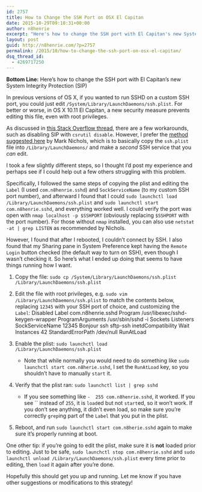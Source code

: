 ```yaml
---
id: 2757
title: How to Change the SSH Port on OSX El Capitan
date: 2015-10-29T09:10:31+00:00
author: n8henrie
excerpt: "Here's how to change the SSH port with El Capitan's new System Integrity Protection (SIP)."
layout: post
guid: http://n8henrie.com/?p=2757
permalink: /2015/10/how-to-change-the-ssh-port-on-osx-el-capitan/
dsq_thread_id:
  - 4269717250
---
```

**Bottom Line:** Here&#8217;s how to change the SSH port with El Capitan&#8217;s new System Integrity Protection (SIP)<!--more-->

In previous versions of OS X, if you wanted to run SSHD on a custom SSH port, you could just edit `/System/Library/LaunchDaemons/ssh.plist`. For better or worse, in OS X 10.11 El Capitan, a new security measure prevents editing this file, even with root privileges.

As discussed in <a href="http://stackoverflow.com/questions/30768087/restricted-folder-files-in-os-x-el-capitan" target="_blank">this Stack Overflow thread</a>, there are a few workarounds, such as disabling SIP with `csrutil disable`. However, I prefer the <a href="http://zanshin.net/2015/10/01/change-sshd-port-on-mac-os-x-el-capitan/" target="_blank">method suggested here</a> by Mark Nichols, which is to basically copy the `ssh.plist` file into `/Library/LaunchDaemons/` and make a _second_ SSH service that you _can_ edit.

I took a few slightly different steps, so I thought I&#8217;d post my experience and perhaps see if I could help out a few others struggling with this problem.

Specifically, I followed the same steps of copying the plist and editing the `Label` (I used `com.n8henrie.sshd`) and `SockServiceName` (to my custom SSH port number), and afterward I found that I could `sudo launchctl load /Library/LaunchDaemons/ssh.plist` and `sudo launchctl start com.n8henrie.sshd`, and everything worked well. I could verify the port was open with `nmap localhost -p $SSHPORT` (obviously replacing `$SSHPORT` with the port number). For those without `nmap` installed, you can also use `netstat -at | grep LISTEN` as recommended by Nichols.

However, I found that after I rebooted, I couldn&#8217;t connect by SSH. I also found that my Sharing pane in System Preference kept having the `Remote Login` button checked (the default way to turn on SSH), even though I wasn&#8217;t checking it. So here&#8217;s what I ended up doing that seems to have things running how I want.

  1. Copy the file: `sudo cp /System/Library/LaunchDaemons/ssh.plist /Library/LaunchDaemons/ssh.plist`
  2. Edit the file with root privileges, e.g. `sudo vim /Library/LaunchDaemons/ssh.plist` to match the contents below, replacing `12345` with your SSH port of choice, and customizing the `Label`:
    <?xml version="1.0" encoding="UTF-8"?>
    <!DOCTYPE plist PUBLIC "-//Apple//DTD PLIST 1.0//EN" "http://www.apple.com/DTDs/PropertyList-1.0.dtd">
    <plist version="1.0">
    <dict>
        <key>Disabled</key>
        <false/>
        <key>Label</key>
        <string>com.n8henrie.sshd</string>
        <key>Program</key>
        <string>/usr/libexec/sshd-keygen-wrapper</string>
        <key>ProgramArguments</key>
        <array>
            <string>/usr/sbin/sshd</string>
            <string>-i</string>
        </array>
        <key>Sockets</key>
        <dict>
            <key>Listeners</key>
            <dict>
                <key>SockServiceName</key>
                <string>12345</string>
                <key>Bonjour</key>
                <array>
                    <string>ssh</string>
                    <string>sftp-ssh</string>
                </array>
            </dict>
        </dict>
        <key>inetdCompatibility</key>
        <dict>
            <key>Wait</key>
            <false/>
            <key>Instances</key>
            <integer>42</integer>
        </dict>
        <key>StandardErrorPath</key>
        <string>/dev/null</string>
        <key>RunAtLoad</key>
        <true/>
    </dict>
    </plist>

  3. Enable the plist: `sudo launchctl load /Library/LaunchDaemons/ssh.plist` 
      * Note that while normally you would need to do something like `sudo launchctl start com.n8herie.sshd`, I set the `RunAtLoad` key, so you shouldn&#8217;t have to manually `start` it.
  4. Verify that the plist ran: `sudo launchctl list | grep sshd` 
      * If you see something like `-  255 com.n8henrie.sshd`, it worked. If you see `` instead of `255`, it is `load`ed but not `start`ed, so it won&#8217;t work. If you don&#8217;t see anything, it didn&#8217;t even load, so make sure you&#8217;re correctly `grep`ing part of the `Label` that you put in the plist.
  5. Reboot, and run `sudo launchctl start com.n8herie.sshd` again to make sure it&#8217;s properly running at boot.

One other tip: if you&#8217;re going to edit the plist, make sure it is **not** loaded prior to editing. Just to be safe, `sudo launchctl stop com.n8henrie.sshd` and `sudo launchctl unload /Library/LaunchDaemons/ssh.plist` every time prior to editing, then `load` it again after you&#8217;re done.

Hopefully this should get you up and running. Let me know if you have other suggestions or modifications to this strategy!